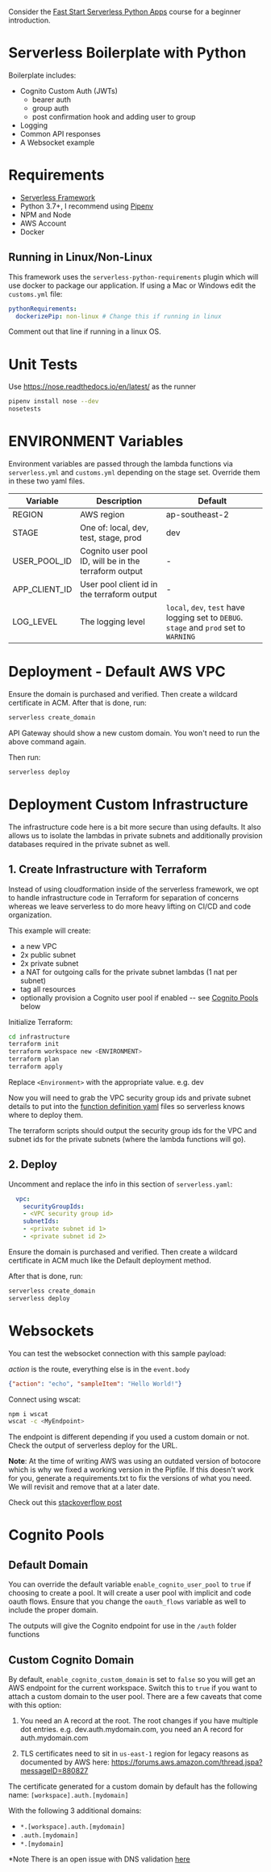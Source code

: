Consider the [Fast Start Serverless Python Apps](https://www.udemy.com/course/fast-start-python-serverless-apps-with-aws-and-terraform/?referralCode=2E79487F0D5A4F12F634) course for a beginner introduction.

# Serverless Boilerplate with Python

Boilerplate includes:

- Cognito Custom Auth (JWTs)
    - bearer auth
    - group auth
    - post confirmation hook and adding user to group
- Logging
- Common API responses
- A Websocket example

# Requirements

- [Serverless Framework](https://serverless.com)
- Python 3.7+, I recommend using [Pipenv](https://github.com/pypa/pipenv)
- NPM and Node
- AWS Account
- Docker

## Running in Linux/Non-Linux

This framework uses the `serverless-python-requirements` plugin which will use docker to package our application. If using a Mac or Windows edit the `customs.yml` file:

```yaml
pythonRequirements:
  dockerizePip: non-linux # Change this if running in linux
```
Comment out that line if running in a linux OS.

# Unit Tests
Use https://nose.readthedocs.io/en/latest/ as the runner
```bash
pipenv install nose --dev
nosetests
```

# ENVIRONMENT Variables

Environment variables are passed through the lambda functions via `serverless.yml` and `customs.yml` depending on the stage set. Override them in these two yaml files.

|Variable|Description|Default|
|---|---|---|
|REGION|AWS region|ap-southeast-2|
|STAGE|One of: local, dev, test, stage, prod|dev|
|USER_POOL_ID|Cognito user pool ID, will be in the terraform output| - |
|APP_CLIENT_ID|User pool client id in the terraform output| - |
|LOG_LEVEL| The logging level| `local`, `dev`, `test` have logging set to `DEBUG`. `stage` and `prod` set to `WARNING`

# Deployment - Default AWS VPC

Ensure the domain is purchased and verified. Then create a wildcard certificate in ACM.
After that is done, run:
```bash
serverless create_domain
```

API Gateway should show a new custom domain. You won't need to run the above command again.

Then run:
```bash
serverless deploy
```

# Deployment Custom Infrastructure

The infrastructure code here is a bit more secure than using defaults. It also allows us to isolate the lambdas in private subnets and additionally provision databases required in the private subnet as well.

## 1. Create Infrastructure with Terraform

Instead of using cloudformation inside of the serverless framework, we opt to handle infrastructure code in Terraform for separation of concerns whereas we leave serverless to do more heavy lifting on CI/CD and code organization.

This example will create:
- a new VPC
- 2x public subnet
- 2x private subnet
- a NAT for outgoing calls for the private subnet lambdas (1 nat per subnet)
- tag all resources
- optionally provision a Cognito user pool if enabled -- see [Cognito Pools](#cognito-pools) below

Initialize Terraform:
```bash
cd infrastructure
terraform init
terraform workspace new <ENVIRONMENT>
terraform plan
terraform apply
```

Replace `<Environment>` with the appropriate value. e.g. dev

Now you will need to grab the VPC security group ids and private subnet details to put into the [function definition yaml](https://serverless.com/framework/docs/providers/aws/guide/functions/) files so serverless knows where to deploy them.

The terraform scripts should output the security group ids for the VPC and subnet ids for the private subnets (where the lambda functions will go).

## 2. Deploy

Uncomment and replace the info in this section of `serverless.yaml`:
```yaml
  vpc:
    securityGroupIds:
    - <VPC security group id>
    subnetIds:
    - <private subnet id 1>
    - <private subnet id 2>
```

Ensure the domain is purchased and verified. Then create a wildcard certificate in ACM much like the Default deployment method.

After that is done, run:
```bash
serverless create_domain
serverless deploy
```

# Websockets

You can test the websocket connection with this sample payload:

*action* is the route, everything else is in the `event.body`
```json
{"action": "echo", "sampleItem": "Hello World!"}
```

Connect using wscat:
```bash
npm i wscat
wscat -c <MyEndpoint>
```

The endpoint is different depending if you used a custom domain or not. Check the output of serverless deploy for the URL.

**Note**: At the time of writing AWS was using an outdated version of botocore which is why we fixed a working version in the Pipfile. If this doesn't work for you, generate a requirements.txt to fix the versions of what you need. We will revisit and remove that at a later date.

Check out this [stackoverflow post](https://stackoverflow.com/questions/55295305/aws-boto3-unknownserviceerror-unknown-service-apigatewaymanagementapi)

# Cognito Pools

## Default Domain

You can override the default variable `enable_cognito_user_pool` to `true` if choosing to create a pool. It will create a user pool with implicit and code oauth flows. Ensure that you change the `oauth_flows` variable as well to include the proper domain.

The outputs will give the Cognito endpoint for use in the `/auth` folder functions

## Custom Cognito Domain

By default, `enable_cognito_custom_domain` is set to `false` so you will get an AWS endpoint for the current workspace. Switch this to `true` if you want to attach a custom domain to the user pool. There are a few caveats that come with this option:

1. You need an A record at the root. The root changes if you have multiple dot entries. e.g. dev.auth.mydomain.com, you need an A record for auth.mydomain.com

2. TLS certificates need to sit in `us-east-1` region for legacy reasons as documented by AWS here: https://forums.aws.amazon.com/thread.jspa?messageID=880827

The certificate generated for a custom domain by default has the following name:
`[workspace].auth.[mydomain]`

With the following 3 additional domains:
- `*.[workspace].auth.[mydomain]`
- `.auth.[mydomain]`
- `*.[mydomain]`

*Note
There is an open issue with DNS validation [here](https://github.com/terraform-providers/terraform-provider-aws/issues/8597)
